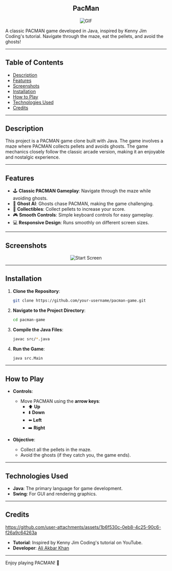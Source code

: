 <div align="center">
<h2>PacMan</h2>
<img align="middle" alt="GIF" src="https://images-wixmp-ed30a86b8c4ca887773594c2.wixmp.com/f/12cbe8a4-f55c-4b40-85bb-d8e1405e7b84/df9qxoy-d356422e-fc6d-4182-9e72-d7c8f9f5e842.gif?token=eyJ0eXAiOiJKV1QiLCJhbGciOiJIUzI1NiJ9.eyJzdWIiOiJ1cm46YXBwOjdlMGQxODg5ODIyNjQzNzNhNWYwZDQxNWVhMGQyNmUwIiwiaXNzIjoidXJuOmFwcDo3ZTBkMTg4OTgyMjY0MzczYTVmMGQ0MTVlYTBkMjZlMCIsIm9iaiI6W1t7InBhdGgiOiJcL2ZcLzEyY2JlOGE0LWY1NWMtNGI0MC04NWJiLWQ4ZTE0MDVlN2I4NFwvZGY5cXhveS1kMzU2NDIyZS1mYzZkLTQxODItOWU3Mi1kN2M4ZjlmNWU4NDIuZ2lmIn1dXSwiYXVkIjpbInVybjpzZXJ2aWNlOmZpbGUuZG93bmxvYWQiXX0.XA1KDGEFEsw-FS9jKMOB1mipIHF74EwFEKll8sM258k" />

</div>




A classic PACMAN game developed in Java, inspired by Kenny Jim Coding's tutorial. Navigate through the maze, eat the pellets, and avoid the ghosts!

---

## Table of Contents
- [Description](#description)
- [Features](#features)
- [Screenshots](#screenshots)
- [Installation](#installation)
- [How to Play](#how-to-play)
- [Technologies Used](#technologies-used)
- [Credits](#credits)

---

## Description
This project is a PACMAN game clone built with Java. The game involves a maze where PACMAN collects pellets and avoids ghosts. The game mechanics closely follow the classic arcade version, making it an enjoyable and nostalgic experience.

---

## Features
- 🕹️ **Classic PACMAN Gameplay**: Navigate through the maze while avoiding ghosts.
- 👻 **Ghost AI**: Ghosts chase PACMAN, making the game challenging.
- 🍒 **Collectibles**: Collect pellets to increase your score.
- 🎮 **Smooth Controls**: Simple keyboard controls for easy gameplay.
- 💻 **Responsive Design**: Runs smoothly on different screen sizes.

---

## Screenshots
<div align = "center">
    
![Start Screen](https://github.com/user-attachments/assets/5eff389b-25ba-4ce7-9c56-6c9f428eef8e)

</div>

---

## Installation

1. **Clone the Repository**:
    ```bash
    git clone https://github.com/your-username/pacman-game.git
    ```

2. **Navigate to the Project Directory**:
    ```bash
    cd pacman-game
    ```

3. **Compile the Java Files**:
    ```bash
    javac src/*.java
    ```

4. **Run the Game**:
    ```bash
    java src.Main
    ```

---

## How to Play

- **Controls**:
  - Move PACMAN using the **arrow keys**:
    - ⬆️ **Up**
    - ⬇️ **Down**
    - ⬅️ **Left**
    - ➡️ **Right**

- **Objective**:
  - Collect all the pellets in the maze.
  - Avoid the ghosts (if they catch you, the game ends).

---

## Technologies Used
- **Java**: The primary language for game development.
- **Swing**: For GUI and rendering graphics.

---

## Credits

https://github.com/user-attachments/assets/1b6f530c-0eb8-4c25-90c6-f26a9c64263a

- **Tutorial**: Inspired by Kenny Jim Coding's tutorial on YouTube.
- **Developer**: [Ali Akbar Khan](https://github.com/aliiakbarkhan)

---

Enjoy playing PACMAN! 👾
